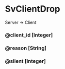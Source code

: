 # SvClientDrop

Server -> Client

### @client_id [Integer]
### @reason [String]
### @silent [Integer]

